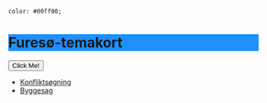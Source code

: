 <html>

    color: #00ff00;
<h1 style="background-color:DodgerBlue;">Furesø-temakort</h1>
<button type="button" onclick="alert('Hello world!')">Click Me!</button>


- <a target="blank" href="http://vidi/app/furesoe/?config=konflikt.json">Konfliktsøgning</a>
- <a target="blank" href="http://vidi/app/furesoe/?config=byggesag.json">Byggesag</a>

</body>
</html>



